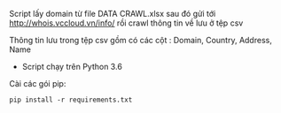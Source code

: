 Script lấy domain từ file DATA CRAWL.xlsx sau đó gửi tới http://whois.vccloud.vn/info/ rồi crawl thông tin về lưu ở tệp csv 

Thông tin lưu trong tệp csv gồm có các cột :  Domain, Country, Address, Name

- Script chạy trên Python 3.6

Cài các gói pip:

```
pip install -r requirements.txt
```


